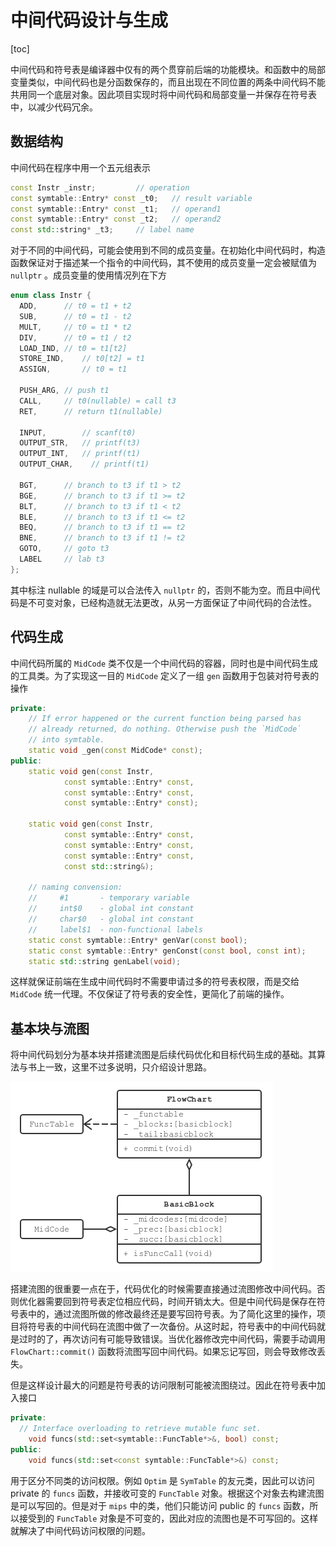 # 中间代码设计与生成

[toc]

中间代码和符号表是编译器中仅有的两个贯穿前后端的功能模块。和函数中的局部变量类似，中间代码也是分函数保存的，而且出现在不同位置的两条中间代码不能共用同一个底层对象。因此项目实现时将中间代码和局部变量一并保存在符号表中，以减少代码冗余。

## 数据结构

中间代码在程序中用一个五元组表示

```cpp
const Instr _instr;			// operation
const symtable::Entry* const _t0;	// result variable
const symtable::Entry* const _t1;	// operand1
const symtable::Entry* const _t2;	// operand2
const std::string* _t3;		// label name
```

对于不同的中间代码，可能会使用到不同的成员变量。在初始化中间代码时，构造函数保证对于描述某一个指令的中间代码，其不使用的成员变量一定会被赋值为 `nullptr` 。成员变量的使用情况列在下方

```cpp
enum class Instr {
  ADD,		// t0 = t1 + t2
  SUB,		// t0 = t1 - t2
  MULT,		// t0 = t1 * t2
  DIV,		// t0 = t1 / t2
  LOAD_IND,	// t0 = t1[t2]
  STORE_IND,	// t0[t2] = t1
  ASSIGN,		// t0 = t1

  PUSH_ARG,	// push t1
  CALL,		// t0(nullable) = call t3
  RET,		// return t1(nullable)

  INPUT,		// scanf(t0)
  OUTPUT_STR,	// printf(t3)
  OUTPUT_INT,	// printf(t1)
  OUTPUT_CHAR,    // printf(t1)

  BGT,		// branch to t3 if t1 > t2
  BGE,		// branch to t3 if t1 >= t2
  BLT,		// branch to t3 if t1 < t2
  BLE,		// branch to t3 if t1 <= t2
  BEQ,		// branch to t3 if t1 == t2
  BNE,		// branch to t3 if t1 != t2
  GOTO,		// goto t3
  LABEL		// lab t3
};
```

其中标注 nullable 的域是可以合法传入 `nullptr` 的，否则不能为空。而且中间代码是不可变对象，已经构造就无法更改，从另一方面保证了中间代码的合法性。

## 代码生成

中间代码所属的 `MidCode` 类不仅是一个中间代码的容器，同时也是中间代码生成的工具类。为了实现这一目的 `MidCode` 定义了一组 `gen` 函数用于包装对符号表的操作

```cpp
private:
    // If error happened or the current function being parsed has
    // already returned, do nothing. Otherwise push the `MidCode`
    // into symtable.
	static void _gen(const MidCode* const);
public:
	static void gen(const Instr, 
			const symtable::Entry* const, 
			const symtable::Entry* const, 
			const symtable::Entry* const);

	static void gen(const Instr, 
			const symtable::Entry* const, 
			const symtable::Entry* const, 
			const symtable::Entry* const, 
			const std::string&);

	// naming convension:
	//     #1		- temporary variable
	//     int$0	- global int constant
	//     char$0	- global int constant
	//     label$1	- non-functional labels
	static const symtable::Entry* genVar(const bool);
	static const symtable::Entry* genConst(const bool, const int);
	static std::string genLabel(void);
```

这样就保证前端在生成中间代码时不需要申请过多的符号表权限，而是交给 `MidCode` 统一代理。不仅保证了符号表的安全性，更简化了前端的操作。

## 基本块与流图

将中间代码划分为基本块并搭建流图是后续代码优化和目标代码生成的基础。其算法与书上一致，这里不过多说明，只介绍设计思路。

![midcode_hier](./img/MidCode_hier.png)

搭建流图的很重要一点在于，代码优化的时候需要直接通过流图修改中间代码。否则优化器需要回到符号表定位相应代码，时间开销太大。但是中间代码是保存在符号表中的，通过流图所做的修改最终还是要写回符号表。为了简化这里的操作，项目将符号表的中间代码在流图中做了一次备份。从这时起，符号表中的中间代码就是过时的了，再次访问有可能导致错误。当优化器修改完中间代码，需要手动调用 `FlowChart::commit()` 函数将流图写回中间代码。如果忘记写回，则会导致修改丢失。

但是这样设计最大的问题是符号表的访问限制可能被流图绕过。因此在符号表中加入接口

```cpp
private:
  // Interface overloading to retrieve mutable func set.
	void funcs(std::set<symtable::FuncTable*>&, bool) const;
public:
	void funcs(std::set<const symtable::FuncTable*>&) const;
```

用于区分不同类的访问权限。例如 `Optim` 是 `SymTable` 的友元类，因此可以访问 private 的 `funcs` 函数，并接收可变的 `FuncTable` 对象。根据这个对象去构建流图是可以写回的。但是对于 `mips` 中的类，他们只能访问 public 的 `funcs` 函数，所以接受到的 `FuncTable` 对象是不可变的，因此对应的流图也是不可写回的。这样就解决了中间代码访问权限的问题。